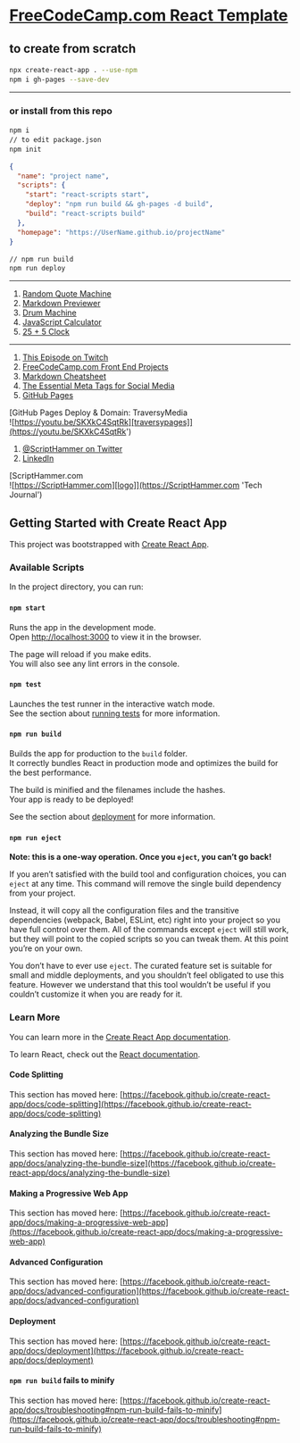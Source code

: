 # [FreeCodeCamp.com React Template](https://turtlewolfe.github.io/fccTempLate/ "Introduction to the Front End Libraries ProjectsIt's now time to test out the frontend skills learned. This will help to bolster your skills, so don't hesitate to showcase your frontend skills in these projects. In this section you will complete the following projects with Bootstrap, jQuery, Sass, React and Redux:")

## to create from scratch

```bash
npx create-react-app . --use-npm
npm i gh-pages --save-dev
```

---

### or install from this repo

```bash
npm i
// to edit package.json
npm init
```

```json
{
  "name": "project name",
  "scripts": {
    "start": "react-scripts start",
    "deploy": "npm run build && gh-pages -d build",
    "build": "react-scripts build"
  },
  "homepage": "https://UserName.github.io/projectName"
}
```

```bash
// npm run build
npm run deploy
```

---

1. [Random Quote Machine](https://www.freecodecamp.org/learn/front-end-libraries/front-end-libraries-projects/build-a-random-quote-machine 'Random Quote Machine')
1. [Markdown Previewer](https://www.freecodecamp.org/learn/front-end-libraries/front-end-libraries-projects/build-a-markdown-previewer 'Markdown Previewer')
1. [Drum Machine](https://www.freecodecamp.org/learn/front-end-libraries/front-end-libraries-projects/build-a-drum-machine 'Drum Machine')
1. [JavaScript Calculator](https://www.freecodecamp.org/learn/front-end-libraries/front-end-libraries-projects/build-a-javascript-calculator 'JavaScript Calculator')
1. [25 + 5 Clock](https://www.freecodecamp.org/learn/front-end-libraries/front-end-libraries-projects/build-a-25--5-clockhttps://www.freecodecamp.org/learn/front-end-libraries/front-end-libraries-projects/build-a-25--5-clock '25 + 5 Clock')
   <!-- 1. [I'm an inline-style link with title](https://www.google.com "Google's Homepage") -->
   <!-- 1. [I'm an inline-style link with title](https://www.google.com "Google's Homepage") -->
   <!-- 1. [I'm an inline-style link with title](https://www.google.com "Google's Homepage") -->
   <!-- 1. [I'm an inline-style link with title](https://www.google.com "Google's Homepage") -->

---

1. [This Episode on Twitch](https://www.twitch.tv/videos/836894977 'The Code Must Go On')
1. [FreeCodeCamp.com Front End Projects](https://www.freecodecamp.org/learn/front-end-libraries/front-end-libraries-projects "Introduction to the Front End Libraries ProjectsIt's now time to test out the frontend skills learned. This will help to bolster your skills, so don't hesitate to showcase your frontend skills in these projects. In this section you will complete the following projects with Bootstrap, jQuery, Sass, React and Redux:")
1. [Markdown Cheatsheet](https://github.com/adam-p/markdown-here/wiki/Markdown-Cheatsheet#links 'Markdown Cheatsheet')
1. [The Essential Meta Tags for Social Media](https://css-tricks.com/essential-meta-tags-social-media/ 'These days, almost every website encourages visitors to share its pages on social media. We’ve all seen the ubiquitous Facebook and Twitter icons, among others, just begging to be clicked. This comes as no surprise as sharing via social media, the internet incarnation of word-of-mouth, is one of the most effective ways for businesses and individuals to gain awareness. ')
1. [GitHub Pages ](https://youtu.be/SKXkC4SqtRk 'GitHub Pages Deploy & Domain')

[GitHub Pages Deploy & Domain: TraversyMedia  
![https://youtu.be/SKXkC4SqtRk][traversypages]](https://youtu.be/SKXkC4SqtRk')

[traversypages]: src/images/traversyPages.png 'GitHub Pages Deploy & Domain'

1. [@ScriptHammer on Twitter](https://twitter.com/ScriptHammer 'Contact me on Twitter')
1. [LinkedIn](https://www.linkedin.com/in/jonathan-pohlner-87796377/ 'FreeLance Web Developer')

[ScriptHammer.com  
![https://ScriptHammer.com][logo]](https://ScriptHammer.com 'Tech Journal')

[logo]: src/images/ScriptHammer.gif 'Tech Journal: ScriptHammer.com'

## Getting Started with Create React App

This project was bootstrapped with [Create React App](https://github.com/facebook/create-react-app).

### Available Scripts

In the project directory, you can run:

#### `npm start`

Runs the app in the development mode.\
Open [http://localhost:3000](http://localhost:3000) to view it in the browser.

The page will reload if you make edits.\
You will also see any lint errors in the console.

#### `npm test`

Launches the test runner in the interactive watch mode.\
See the section about [running tests](https://facebook.github.io/create-react-app/docs/running-tests) for more information.

#### `npm run build`

Builds the app for production to the `build` folder.\
It correctly bundles React in production mode and optimizes the build for the best performance.

The build is minified and the filenames include the hashes.\
Your app is ready to be deployed!

See the section about [deployment](https://facebook.github.io/create-react-app/docs/deployment) for more information.

#### `npm run eject`

**Note: this is a one-way operation. Once you `eject`, you can’t go back!**

If you aren’t satisfied with the build tool and configuration choices, you can `eject` at any time. This command will remove the single build dependency from your project.

Instead, it will copy all the configuration files and the transitive dependencies (webpack, Babel, ESLint, etc) right into your project so you have full control over them. All of the commands except `eject` will still work, but they will point to the copied scripts so you can tweak them. At this point you’re on your own.

You don’t have to ever use `eject`. The curated feature set is suitable for small and middle deployments, and you shouldn’t feel obligated to use this feature. However we understand that this tool wouldn’t be useful if you couldn’t customize it when you are ready for it.

### Learn More

You can learn more in the [Create React App documentation](https://facebook.github.io/create-react-app/docs/getting-started).

To learn React, check out the [React documentation](https://reactjs.org/).

#### Code Splitting

This section has moved here: [https://facebook.github.io/create-react-app/docs/code-splitting](https://facebook.github.io/create-react-app/docs/code-splitting)

#### Analyzing the Bundle Size

This section has moved here: [https://facebook.github.io/create-react-app/docs/analyzing-the-bundle-size](https://facebook.github.io/create-react-app/docs/analyzing-the-bundle-size)

#### Making a Progressive Web App

This section has moved here: [https://facebook.github.io/create-react-app/docs/making-a-progressive-web-app](https://facebook.github.io/create-react-app/docs/making-a-progressive-web-app)

#### Advanced Configuration

This section has moved here: [https://facebook.github.io/create-react-app/docs/advanced-configuration](https://facebook.github.io/create-react-app/docs/advanced-configuration)

#### Deployment

This section has moved here: [https://facebook.github.io/create-react-app/docs/deployment](https://facebook.github.io/create-react-app/docs/deployment)

#### `npm run build` fails to minify

This section has moved here: [https://facebook.github.io/create-react-app/docs/troubleshooting#npm-run-build-fails-to-minify](https://facebook.github.io/create-react-app/docs/troubleshooting#npm-run-build-fails-to-minify)
